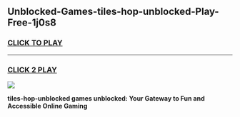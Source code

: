 
## Unblocked-Games-tiles-hop-unblocked-Play-Free-1j0s8
<h3>
<a href="https://premium76.site?title=tiles-hop-unblocked&ref=12A">CLICK TO PLAY</a></h3>
<hr>

<h3>
<a href="https://premium76.site?title=tiles-hop-unblocked&ref=12A">CLICK 2 PLAY</a>
  
</h3>

<a href="https://premium76.site?title=tiles-hop-unblocked&ref=12A"><img src="https://clearcache.store/games.png"></a>


**tiles-hop-unblocked games unblocked: Your Gateway to Fun and Accessible Online Gaming**
